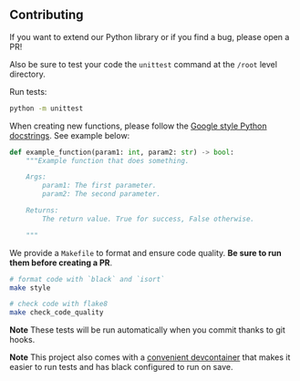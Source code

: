 
## Contributing

If you want to extend our Python library or if you find a bug, please open a PR!

Also be sure to test your code the `unittest` command at the `/root` level directory.

Run tests:

```bash
python -m unittest
```

When creating new functions, please follow the [Google style Python docstrings](https://sphinxcontrib-napoleon.readthedocs.io/en/latest/example_google.html). See example below:

```python
def example_function(param1: int, param2: str) -> bool:
    """Example function that does something.

    Args:
        param1: The first parameter.
        param2: The second parameter.

    Returns:
        The return value. True for success, False otherwise.

    """
```

We provide a `Makefile` to format and ensure code quality. **Be sure to run them before creating a PR**.

```bash
# format code with `black` and `isort`
make style

# check code with flake8
make check_code_quality
```

**Note** These tests will be run automatically when you commit thanks to git hooks.

**Note** This project also comes with a [convenient devcontainer](https://www.loom.com/share/a183c4a351ed4700a79476fedf08ab9b) that makes it easier to run tests and has black configured to run on save.
